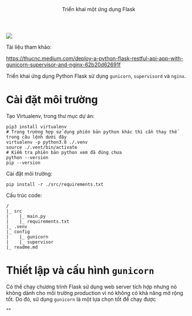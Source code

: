 <header> Triển khai một ứng dụng Flask </header>

![](https://miro.medium.com/proxy/1*nFxyDwJ2DEH1G5PMKPMj1g.png)


Tài liệu tham khảo:

https://thucnc.medium.com/deploy-a-python-flask-restful-api-app-with-gunicorn-supervisor-and-nginx-62b20d62691f

Triển khai ứng dụng Python Flask sử dụng `gunicorn`, `supervisord` và `nginx`.  

# Cài đặt môi trường
Tạo Virtualenv, trong thư mục dự án:
```
pip3 install virtualenv
# Trong trường hợp sử dụng phiên bản python khác thì cần thay thế trong câu lệnh dưới đây
virtualenv -p python3.8 ./.venv  
source ./.vent/bin/activate
# Kiểm tra phiên bản python xem đã đúng chưa
python --version
pip --version
```

Cài đặt môi trường:
```
pip install -r ./src/requirements.txt
```


Cấu trúc code:
```
/
|_ src
|    |_ main.py
|    |_ requirements.txt
|_ .venv
|_ config
|    |_ gunicorn
|    |_ supervisor
|_ readme.md 
```

# Thiết lập và cấu hình `gunicorn`

Có thể chạy chương trình Flask sử dụng web server tích hợp nhưng nó không dành cho môi trường production vì nó không có khả năng mở rộng tốt. Do đó, sử dụng `gunicorn` là một lựa chọn tốt để chạy được

""